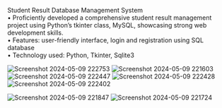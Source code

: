  Student Result Database Management System  
•	Proficiently developed a comprehensive student result management project using Python’s tkinter class, MySQL, showcasing strong web development skills.  
•	Features: user-friendly interface, login and registration using SQL database  
•	Technology used: Python, Tkinter, Sqlite3 


![Screenshot 2024-05-09 222753](https://github.com/b-u-g-g/ProjectDB/assets/147278023/e64b5d41-52fd-450b-818a-96bb6578c3c4)
![Screenshot 2024-05-09 221603](https://github.com/b-u-g-g/ProjectDB/assets/147278023/6d321bf6-bcdc-444b-9c2f-0d2e60b7fb43)
![Screenshot 2024-05-09 222447](https://github.com/b-u-g-g/ProjectDB/assets/147278023/7431c045-09d3-44db-8b41-6d862ecef8b5)
![Screenshot 2024-05-09 222428](https://github.com/b-u-g-g/ProjectDB/assets/147278023/f3ae607e-24f5-4080-9925-9b86efca87ca)
![Screenshot 2024-05-09 222402](https://github.com/b-u-g-g/ProjectDB/assets/147278023/cd842e22-3453-4caa-ac7e-ebd1b7a68c2d)

                                                                                                                                        
![Screenshot 2024-05-09 221847](https://github.com/b-u-g-g/ProjectDB/assets/147278023/2405d3dd-9a08-4985-b375-05631aaa0b74)
![Screenshot 2024-05-09 221724](https://github.com/b-u-g-g/ProjectDB/assets/147278023/d4a2ee3f-1afb-4cb0-92c2-5c2a2842f819)

